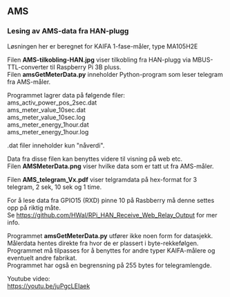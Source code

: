 ## AMS
### Lesing av AMS-data fra HAN-plugg<br>
Løsningen her er beregnet for KAIFA 1-fase-måler, type MA105H2E<br>

Filen **AMS-tilkobling-HAN.jpg** viser tilkobling fra HAN-plugg via MBUS-TTL-converter til Raspberry Pi 3B pluss.<br>
Filen **amsGetMeterData.py** inneholder Python-program som leser telegram fra AMS-måler.<br>

Programmet lagrer data på følgende filer:<br>
ams_activ_power_pos_2sec.dat<br>
ams_meter_value_10sec.dat<br>
ams_meter_value_10sec.log<br>
ams_meter_energy_1hour.dat<br>
ams_meter_energy_1hour.log<br>

.dat filer inneholder kun "nåverdi".<br>

Data fra disse filen kan benyttes videre til visning på web etc.<br>
Filen **AMSMeterData.png** viser hvilke data som er tatt ut fra AMS-måler.<br>

Filen **AMS_telegram_Vx.pdf** viser telgramdata på hex-format for 3 telegram, 2 sek, 10 sek og 1 time.<br>

For å lese data fra GPIO15 (RXD) pinne 10 på Rasbberry må denne settes opp på riktig måte. <br>
Se https://github.com/HWal/RPi_HAN_Receive_Web_Relay_Output for mer info.<br>

Programmet **amsGetMeterData.py** utfører ikke noen form for datasjekk.<br>
Målerdata hentes direkte fra hvor de er plassert i byte-rekkefølgen.<br>
Programmet må tilpasses for å benyttes for andre typer KAIFA-målere og eventuelt andre fabrikat.<br>
Programmet har også en begrensning på 255 bytes for telegramlengde.<br>

Youtube video:<br>
https://youtu.be/juPgcLEIaek<br>